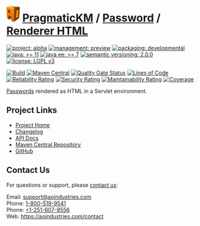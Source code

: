 # [<img src="ao-logo.png" alt="AO Logo" width="35" height="40">](https://github.com/aoindustries) [PragmaticKM](https://github.com/aoindustries/pragmatickm) / [Password](https://github.com/aoindustries/pragmatickm-password) / [Renderer HTML](https://github.com/aoindustries/pragmatickm-password-renderer-html)

[![project: alpha](https://pragmatickm.com/ao-badges/project-alpha.svg)](https://aoindustries.com/life-cycle#project-alpha)
[![management: preview](https://pragmatickm.com/ao-badges/management-preview.svg)](https://aoindustries.com/life-cycle#management-preview)
[![packaging: developmental](https://pragmatickm.com/ao-badges/packaging-developmental.svg)](https://aoindustries.com/life-cycle#packaging-developmental)  
[![java: &gt;= 11](https://pragmatickm.com/ao-badges/java-11.svg)](https://docs.oracle.com/en/java/javase/11/docs/api/)
[![java ee: &gt;= 7](https://pragmatickm.com/ao-badges/javaee-7.svg)](https://docs.oracle.com/javaee/7/api/)
[![semantic versioning: 2.0.0](https://pragmatickm.com/ao-badges/semver-2.0.0.svg)](http://semver.org/spec/v2.0.0.html)
[![license: LGPL v3](https://pragmatickm.com/ao-badges/license-lgpl-3.0.svg)](https://www.gnu.org/licenses/lgpl-3.0)

[![Build](https://github.com/aoindustries/pragmatickm-password-renderer-html/workflows/Build/badge.svg?branch=master)](https://github.com/aoindustries/pragmatickm-password-renderer-html/actions?query=workflow%3ABuild)
[![Maven Central](https://maven-badges.herokuapp.com/maven-central/com.pragmatickm/pragmatickm-password-renderer-html/badge.svg)](https://maven-badges.herokuapp.com/maven-central/com.pragmatickm/pragmatickm-password-renderer-html)
[![Quality Gate Status](https://sonarcloud.io/api/project_badges/measure?branch=master&project=com.pragmatickm%3Apragmatickm-password-renderer-html&metric=alert_status)](https://sonarcloud.io/dashboard?branch=master&id=com.pragmatickm%3Apragmatickm-password-renderer-html)
[![Lines of Code](https://sonarcloud.io/api/project_badges/measure?branch=master&project=com.pragmatickm%3Apragmatickm-password-renderer-html&metric=ncloc)](https://sonarcloud.io/component_measures?branch=master&id=com.pragmatickm%3Apragmatickm-password-renderer-html&metric=ncloc)  
[![Reliability Rating](https://sonarcloud.io/api/project_badges/measure?branch=master&project=com.pragmatickm%3Apragmatickm-password-renderer-html&metric=reliability_rating)](https://sonarcloud.io/component_measures?branch=master&id=com.pragmatickm%3Apragmatickm-password-renderer-html&metric=Reliability)
[![Security Rating](https://sonarcloud.io/api/project_badges/measure?branch=master&project=com.pragmatickm%3Apragmatickm-password-renderer-html&metric=security_rating)](https://sonarcloud.io/component_measures?branch=master&id=com.pragmatickm%3Apragmatickm-password-renderer-html&metric=Security)
[![Maintainability Rating](https://sonarcloud.io/api/project_badges/measure?branch=master&project=com.pragmatickm%3Apragmatickm-password-renderer-html&metric=sqale_rating)](https://sonarcloud.io/component_measures?branch=master&id=com.pragmatickm%3Apragmatickm-password-renderer-html&metric=Maintainability)
[![Coverage](https://sonarcloud.io/api/project_badges/measure?branch=master&project=com.pragmatickm%3Apragmatickm-password-renderer-html&metric=coverage)](https://sonarcloud.io/component_measures?branch=master&id=com.pragmatickm%3Apragmatickm-password-renderer-html&metric=Coverage)

[Passwords](https://github.com/aoindustries/pragmatickm-password) rendered as HTML in a Servlet environment.

## Project Links
* [Project Home](https://pragmatickm.com/password/renderer/html/)
* [Changelog](https://pragmatickm.com/password/renderer/html/changelog)
* [API Docs](https://pragmatickm.com/password/renderer/html/apidocs/)
* [Maven Central Repository](https://search.maven.org/artifact/com.pragmatickm/pragmatickm-password-renderer-html)
* [GitHub](https://github.com/aoindustries/pragmatickm-password-renderer-html)

## Contact Us
For questions or support, please [contact us](https://aoindustries.com/contact):

Email: [support@aoindustries.com](mailto:support@aoindustries.com)  
Phone: [1-800-519-9541](tel:1-800-519-9541)  
Phone: [+1-251-607-9556](tel:+1-251-607-9556)  
Web: https://aoindustries.com/contact

